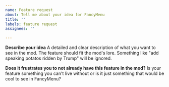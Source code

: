 ```yaml
---
name: Feature request
about: Tell me about your idea for FancyMenu
title: ''
labels: feature request
assignees: ''

---
```


**Describe your idea**
A detailed and clear description of what you want to see in the mod.
The feature should fit the mod's lore. Something like "add speaking potatos ridden by Trump" will be ignored.

**Does it frustrates you to not already have this feature in the mod?**
Is your feature something you can't live without or is it just something that would be cool to see in FancyMenu?
